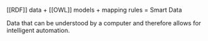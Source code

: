 [[RDF]] data + [[OWL]] models + mapping rules = Smart Data

Data that can be understood by a computer and therefore allows for intelligent automation.

